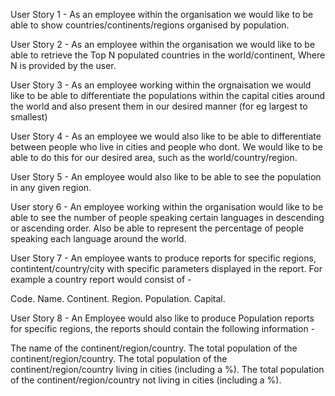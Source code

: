 User Story 1 - 
As an employee within the organisation we would like to be able to show countries/continents/regions organised by population.

User Story 2 - 
As an employee within the organisation we would like to be able to retrieve the Top N populated countries in the world/continent, Where N is provided by the user.

User Story 3 - 
As an employee working within the orgnaisation we would like to be able to differentiate the populations within the capital cities around the world and also present them in our desired manner (for eg largest to smallest)

User Story 4 - 
As an employee we would also like to be able to differentiate between people who live in cities and people who dont. We would like to be able to do this for our desired area, such as the world/country/region.

User Story 5 - 
An employee would also like to be able to see the population in any given region.

User story 6 -
An employee working within the organisation would like to be able to see the number of people speaking certain languages in descending or ascending order. Also be able to represent the percentage of people speaking each language around the world. 

User Story 7 - 
An employee wants to produce reports for specific regions, contintent/country/city with specific parameters displayed in the report. For example a country report would consist of -

Code.
Name.
Continent.
Region.
Population.
Capital.

User Story 8 - 
An Employee would also like to produce Population reports for specific regions, the reports should contain the following information -

The name of the continent/region/country.
The total population of the continent/region/country.
The total population of the continent/region/country living in cities (including a %).
The total population of the continent/region/country not living in cities (including a %).

